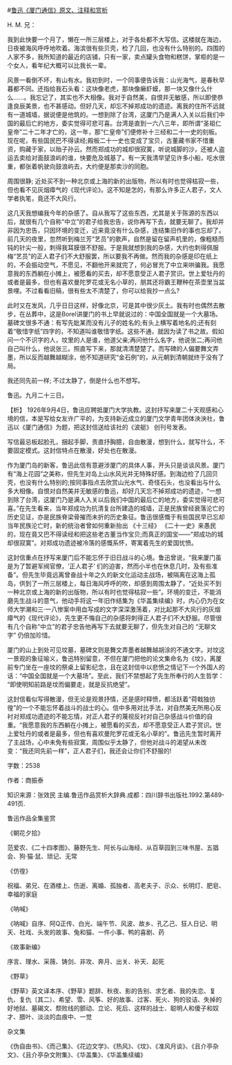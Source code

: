 #[鲁迅《厦门通信》原文、注释和赏析](https://www.vrrw.net/wx/9568.html)

H. M. 兄：

我到此快要一个月了，懒在一所三层楼上，对于各处都不大写信。这楼就在海边，日夜被海风呼呼地吹着。海滨很有些贝壳，检了几回，也没有什么特别的。四围的人家不多，我所知道的最近的店铺，只有一家，卖点罐头食物和糕饼，掌柜的是一个女人，看年纪大概可以比我长一辈。

风景一看倒不坏，有山有水。我初到时，一个同事便告诉我：山光海气，是春秋早暮都不同。还指给我石头看：这块像老虎，那块像癞虾蟆，那一块又像什么什么……。我忘记了，其实也不大相像。我对于自然美，自恨并无敏感，所以即使恭逢良辰美景，也不甚感动。但好几天，却忘不掉郑成功的遗迹。离我的住所不远就有一道城墙，据说便是他筑的。一想到除了台湾，这厦门乃是满人入关以后我们中国的最后亡的地方，委实觉得可悲可喜。台湾是直到一六八三年，即所谓“圣祖仁皇帝”二十二年才亡的，这一年，那“仁皇帝”们便修补十三经和二十一史的刻板。现在呢，有些国民巴不得读经;殿板二十一史也变成了宝贝，古董藏书家不惜重资，购藏于家，以贻子孙云。然而郑成功的城却很寂寞，听说城脚的沙，还被人盗运去卖给对面鼓浪屿的谁，快要危及城基了。有一天我清早望见许多小船，吃水很重，都张着帆驶向鼓浪屿去，大约便是那卖沙的同胞。

周围很静; 近处买不到一种北京或上海的新的出版物，所以有时也觉得枯寂一些，但也看不见灰烟瘴气的《现代评论》。这不知是怎的，有那么许多正人君子，文人学者执笔，竟还不大风行。

这几天我想编我今年的杂感了。自从我写了这些东西，尤其是关于陈源的东西以后，就很有几个自称“中立”的君子给我忠告，说你再写下去，就要无聊了。我却并非因为忠告，只因环境的变迁，近来竟没有什么杂感，连结集旧作的事也忘却了。前几天的夜里，忽然听到梅兰芳“艺员”的歌声，自然是留在留声机里的，像粗糙而钝的针尖一般，刺得我耳膜很不舒服。于是我就想到我的杂感，大约也刺得佩服梅“艺员”的正人君子们不大舒服罢，所以要我不再做。然而我的杂感是印在纸上的，不会振动空气，不愿见，不翻他开来就完了，何必冒充了中立来哄骗我。我愿意我的东西躺在小摊上，被愿看的买去，却不愿意受正人君子赏识。世上爱牡丹的或者是最多，但也有喜欢曼陀罗花或无名小草的，朋其还将霸王鞭种在茶壶里当盆景哩。不过看看旧稿，很有些太不清楚了，你可以给我抄一点么?

此时又在发风，几乎日日这样，好像北京，可是其中很少灰土。我有时也偶然去散步，在丛葬中，这是Borel讲厦门的书上早就说过的：中国全国就是一个大墓场。墓碑文很多不通：有写先妣某而没有儿子的姓名的;有头上横写着地名的;还有刻着“敬惜字纸”四字的，不知道叫谁敬惜字纸。这些不通，就因为读了书之故。假如问一个不识字的人，坟里的人是谁，他道父亲;再问他什么名字，他说张二;再问他自己叫什么，他说张三。照直写下来，那就清清楚楚了。而写碑的人偏要舞文弄墨，所以反而越舞越糊涂，他不知道研究“金石例”的，从元朝到清朝就终于没有了局。

我还同先前一样; 不过太静了，倒是什么也不想写。

鲁迅。九月二十三日。



【析】 1926年9月4日，鲁迅应聘抵厦门大学执教。这封抒写来厦二十天观感和心境的信，本是写给女友许广平的，为支持新近成立的厦门文学青年团体泱泱社，鲁迅以《厦门通信》为题，把这封信送给该社的《波艇》 创刊号发表。

写信最忌板起脸孔，捆起手脚，责直抒胸臆，自由散漫，想到什么，就写什么，不要固定模式。这封信特点在散漫，好处也在散漫。

作为厦门岛的新客，鲁迅此信有意避涉厦门的具体人事，开头只是谈谈风景。厦门有“海上花园”之美称，但先生对岛上山水风光并无特殊好感。到海边检了几回贝壳，也没有什么特别的;按同事指点去欣赏山光水气、奇怪石头，也没看出与什么多大相像。自恨对自然美并无敏感的鲁迅，却好几天忘不掉郑成功的遗迹，“一想到除了台湾，这厦门乃是满人入关以后我们中国的最后亡的地方，委实觉得可悲可喜。”在先生看来，当年郑成功为抗清复台所建造的城墙，正是民族曾经衰落沦亡的历史见证，亦是民族脊梁骨摧而未折的历史象征。鲁迅很感慨于有些国民早已忘却当年民族沦亡时，新的统治者曾如何重新抬出 《十三经》 《二十一史》来愚民的，现在竟又巴不得读经和把这些老古董当作宝贝;而真正的国宝——“郑成功的城却很寂寞”。对郑成功遗迹被冷落的感慨系怀，寄寓着先生的爱国忧愤。

这封信重点在抒写来厦门后不能忘怀于旧日战斗的心境。鲁迅曾说，“我来厦门虽是为了暂避军阀官僚，‘正人君子’ 们的迫害，然而小半也在休息几时，及有些准备”。但先生毕竟远离曾奋战十年之久的新文化运动主战场，被隔离在这海上孤岛，供到了一所三层楼上，每日海风呼呼的吹，却感到周围太静了，“近处买不到一种北京或上海的新的出版物，所以有时也觉得枯寂一些”。环境的变迁，不能消磨先生战斗的意气，他动手将这一年旧作结集为《华盖集续编》时，内心仍为在女师大学潮和三·一八惨案中用血写成的文字深深激荡着，对比起那不大风行的灰烟瘴气的《现代评论》，先生更不悔自己的杂感将刺得正人君子们不大舒服。尽管很有几个自称“中立”的君子忠告他再写下去就要无聊了，但先生对自己的 “无聊文字” 仍倍加珍惜。

厦门的山上到处可见坟墓，墓碑文则是舞文弄墨者越舞越胡涂的不通文字。对坟这一景观的象征喻义，鲁迅特别留意，不但在厦门把他的论文集命名为《坟》，离厦前专门坐在一座坟的祭桌上留影纪念，且在这封信中以悲愤之情记下一个外国人的话：“中国全国就是一个大墓场”。至此，我们不禁想起了先生所奉行的人生哲学： “即使明知前路是坟而偏要走，就是反抗绝望”。

这封信看似写得散漫，但无论是观景抒情，还是感时释愤，都活跃着“荷戟独彷徨”的一个不能忘怀着战斗的战士的心。信中多用对比手法，对自然美无所用心反衬对郑成功遗迹的不能忘情，对正人君子的蔑视反衬对自己杂感战斗价值的自重。“我愿意我的东西躺在小摊上，被愿看的买去，却不愿意受正人君子赏识。世上爱牡丹的或者是最多，但也有喜欢曼陀罗花或无名小草的”。鲁迅先生暂时离开了主战场，心中未免有些寂寞，周围似乎太静了，但他对战斗的渴望从未改变：“我还同先前一样”，正人君子们，我还会让你们不舒服的!

字数：2538

作者：商振泰

知识来源：张效民 主编.鲁迅作品赏析大辞典.成都：四川辞书出版社.1992.第489-491页.

鲁迅作品全集鉴赏

《朝花夕拾》

范爱农、《二十四孝图》、藤野先生、阿长与山海经、从百草园到三味书屋、五猖会、狗·猫·鼠、琐记、无常

《仿徨》

祝福、弟兄、在酒楼上、伤逝、离婚、孤独者、高老夫子、示众、长明灯、肥皂、幸福的家庭

《呐喊》

《呐喊》自序、阿Q正传、白光、端午节、风波、故乡、孔乙己、狂人日记、明天、社戏、头发的故事、兔和猫、一件小事、鸭的喜剧、药

《故事新编》

序言、理水、采薇、铸剑、非攻、奔月、出关、补天、起死

《野草》

《野草》英文译本序、《野草》题辞、秋夜、影的告别、求乞者、我的失恋、复仇、复仇〔其二〕、希望、雪、风筝、好的故事、过客、死火、狗的驳诘、失掉的好地狱、墓碣文、颓败线的颤动、立论、死后、这样的战士、聪明人和傻子和奴才、腊叶、淡淡的血痕中、一觉

杂文集

《伪自由书》、《而己集》、《花边文学》、《热风》、《坟》、《准风月谈》、《且介亭杂文》、《且介亭杂文附集》、《华盖集》、《华盖集续编》

